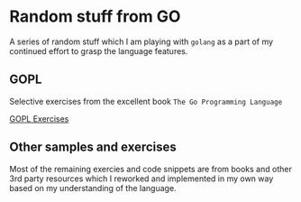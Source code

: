 # Random stuff from GO

A series of random stuff which I am playing with `golang` as a part of my continued effort to grasp the language features.

## GOPL

Selective exercises from the excellent book `The Go Programming Language`

[GOPL Exercises](https://github.com/fpdevil/goprog/blob/master/random-stuff/gopl)

## Other samples and exercises

Most of the remaining exercies and code snippets are from books and other 3rd party resources which I reworked and implemented in my own way based on my understanding of the language.

